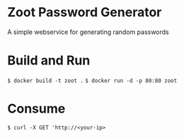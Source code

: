 
# Zoot Password Generator
A simple webservice for generating random passwords

# Build and Run
`$ docker build -t zoot .`
`$ docker run -d -p 80:80 zoot `

# Consume
` $ curl -X GET 'http://<your-ip> `
